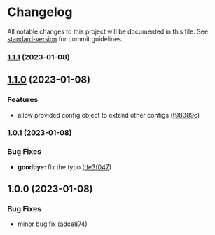 # Changelog

All notable changes to this project will be documented in this file. See [standard-version](https://github.com/conventional-changelog/standard-version) for commit guidelines.

### [1.1.1](https://github.com/paruuy/maven-multimodule-structure-example/compare/v1.1.0...v1.1.1) (2023-01-08)

## [1.1.0](https://github.com/paruuy/maven-multimodule-structure-example/compare/v1.0.1...v1.1.0) (2023-01-08)


### Features

* allow provided config object to extend other configs ([f98389c](https://github.com/paruuy/maven-multimodule-structure-example/commit/f98389cbdc5ae0451b08bc924987aa4377c890b3))

### [1.0.1](https://github.com/paruuy/maven-multimodule-structure-example/compare/v1.0.0...v1.0.1) (2023-01-08)


### Bug Fixes

* **goodbye:** fix the typo ([de3f047](https://github.com/paruuy/maven-multimodule-structure-example/commit/de3f047a451fbcd313b3d49fb082829cd826dde0))

## 1.0.0 (2023-01-08)


### Bug Fixes

* minor bug fix ([adce874](https://github.com/paruuy/maven-multimodule-structure-example/commit/adce8749d010916fae836b0de5cb0d5ec26ec3b7))
